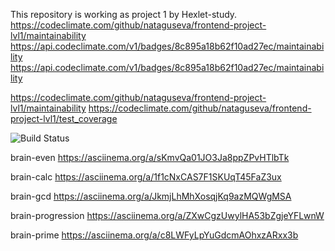 This repository is working as project 1 by Hexlet-study.
https://codeclimate.com/github/nataguseva/frontend-project-lvl1/maintainability
https://api.codeclimate.com/v1/badges/8c895a18b62f10ad27ec/maintainability
https://api.codeclimate.com/v1/badges/8c895a18b62f10ad27ec/maintainability




https://codeclimate.com/github/nataguseva/frontend-project-lvl1/maintainability
https://codeclimate.com/github/nataguseva/frontend-project-lvl1/test_coverage


<img src="https://travis-ci.com/nataguseva/frontend-project-lvl1.svg?branch=master" alt="Build Status" />

brain-even
https://asciinema.org/a/sKmvQa01JO3Ja8ppZPvHTlbTk

brain-calc
https://asciinema.org/a/1f1cNxCAS7F1SKUqT45FaZ3ux

brain-gcd
https://asciinema.org/a/JkmjLhMhXosqjKq9azMQWgMSA

brain-progression
https://asciinema.org/a/ZXwCgzUwylHA53bZgjeYFLwnW

brain-prime
https://asciinema.org/a/c8LWFyLpYuGdcmAOhxzARxx3b